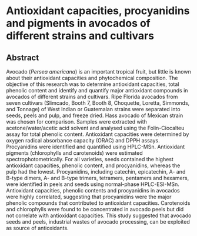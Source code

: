 # Antioxidant capacities, procyanidins and pigments in avocados of different strains and cultivars

## Abstract

Avocado (_Persea americana_) is an important tropical fruit, but little is known about their antioxidant capacities and phytochemical composition. The objective of this research was to determine antioxidant capacities, total phenolic content and identify and quantify major antioxidant compounds in avocados of different strains and cultivars. Ripe Florida avocados from seven cultivars (Slimcado, Booth 7, Booth 8, Choquette, Loretta, Simmonds, and Tonnage) of West Indian or Guatemalan strains were separated into seeds, peels and pulp, and freeze dried. Hass avocado of Mexican strain was chosen for comparison. Samples were extracted with acetone/water/acetic acid solvent and analysed using the Folin-Ciocalteu assay for total phenolic content. Antioxidant capacities were determined by oxygen radical absorbance capacity (ORAC) and DPPH assays. Procyanidins were identified and quantified using HPLC-MSn. Antioxidant pigments (chlorophylls and carotenoids) were estimated spectrophotometrically. For all varieties, seeds contained the highest antioxidant capacities, phenolic content, and procyanidins, whereas the pulp had the lowest. Procyanidins, including catechin, epicatechin, A- and B-type dimers, A- and B-type trimers, tetramers, pentamers and hexamers, were identified in peels and seeds using normal-phase HPLC-ESI-MSn. Antioxidant capacities, phenolic contents and procyanidins in avocados were highly correlated, suggesting that procyanidins were the major phenolic compounds that contributed to antioxidant capacities. Carotenoids and chlorophylls were found to be concentrated in avocado peels but did not correlate with antioxidant capacities. This study suggested that avocado seeds and peels, industrial wastes of avocado processing, can be exploited as source of antioxidants.